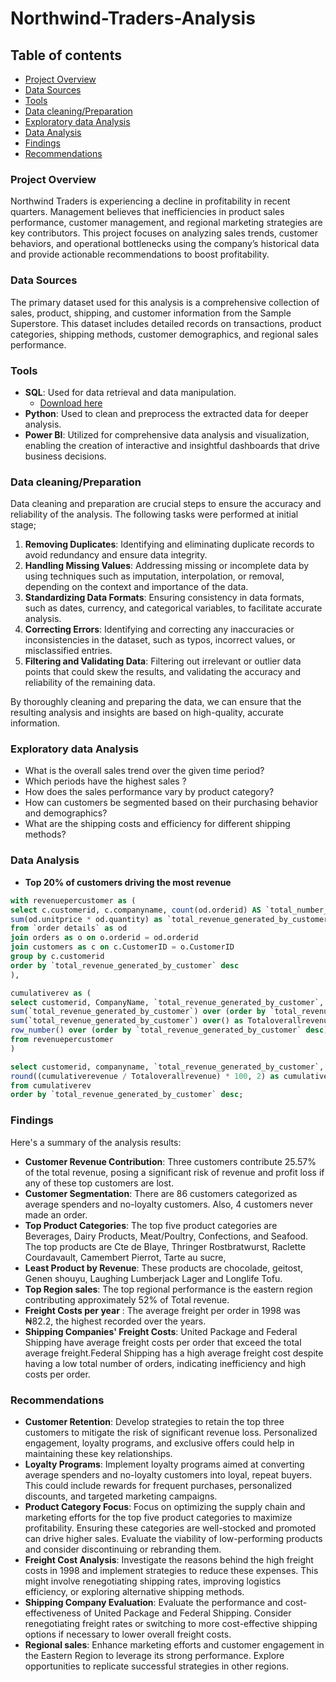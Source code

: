 # Northwind-Traders-Analysis


## Table of contents
- [Project Overview](#project-overview)
- [Data Sources](#data-sources)
- [Tools](#tools)
- [Data cleaning/Preparation](#data-cleaning-preparation)
- [Exploratory data Analysis](#exploratory-data-analysis)
- [Data Analysis](#data-analysis)
- [Findings](#findings)
- [Recommendations](#recommendations)

### Project Overview

Northwind Traders is experiencing a decline in profitability in recent quarters. Management believes that inefficiencies in product sales performance, customer management, and regional marketing 
strategies are key contributors. This project focuses on analyzing sales trends, customer behaviors, and operational bottlenecks using the company’s historical data and provide actionable recommendations 
to boost profitability.

### Data Sources

The primary dataset used for this analysis is a comprehensive collection of sales, product, shipping, and customer information from the Sample Superstore. 
This dataset includes detailed records on transactions, product categories, shipping methods, customer demographics, and regional sales performance. 

### Tools

- **SQL**: Used for data retrieval and data manipulation.
    - [Download here](www.microsoft.com)
- **Python**: Used to clean and preprocess the extracted data for deeper analysis.
- **Power BI**: Utilized for comprehensive data analysis and visualization, enabling the creation of interactive and insightful dashboards that drive business decisions.

### Data cleaning/Preparation

Data cleaning and preparation are crucial steps to ensure the accuracy and reliability of the analysis. The following tasks were performed at initial stage;

1. **Removing Duplicates**: Identifying and eliminating duplicate records to avoid redundancy and ensure data integrity.
2. **Handling Missing Values**: Addressing missing or incomplete data by using techniques such as imputation, interpolation, or removal, depending on the context and importance of the data.
3. **Standardizing Data Formats**: Ensuring consistency in data formats, such as dates, currency, and categorical variables, to facilitate accurate analysis.
4. **Correcting Errors**: Identifying and correcting any inaccuracies or inconsistencies in the dataset, such as typos, incorrect values, or misclassified entries.
5. **Filtering and Validating Data**: Filtering out irrelevant or outlier data points that could skew the results, and validating the accuracy and reliability of the remaining data.

By thoroughly cleaning and preparing the data, we can ensure that the resulting analysis and insights are based on high-quality, accurate information.

### Exploratory data Analysis

- What is the overall sales trend over the given time period?
- Which periods have the highest sales ?
- How does the sales performance vary by product category?
- How can customers be segmented based on their purchasing behavior and demographics?
- What are the shipping costs and efficiency for different shipping methods?

### Data Analysis

- **Top 20% of customers driving the most revenue**
``` sql
with revenuepercustomer as (
select c.customerid, c.companyname, count(od.orderid) AS `total_number_of_orders_by_customer`,
sum(od.unitprice * od.quantity) as `total_revenue_generated_by_customer`
from `order details` as od
join orders as o on o.orderid = od.orderid
join customers as c on c.CustomerID = o.CustomerID
group by c.customerid
order by `total_revenue_generated_by_customer` desc
),

cumulativerev as (
select customerid, CompanyName, `total_revenue_generated_by_customer`,
sum(`total_revenue_generated_by_customer`) over (order by `total_revenue_generated_by_customer` desc) as cumulativerevenue,
sum(`total_revenue_generated_by_customer`) over() as Totaloverallrevenue,
row_number() over (order by `total_revenue_generated_by_customer` desc) as ranking 
from revenuepercustomer
)

select customerid, companyname, `total_revenue_generated_by_customer`, cumulativerevenue,
round((cumulativerevenue / Totaloverallrevenue) * 100, 2) as cumulativepercentage, ranking
from cumulativerev
order by `total_revenue_generated_by_customer` desc;
```

### Findings
Here's a summary of the analysis results:
- **Customer Revenue Contribution**: Three customers contribute 25.57% of the total revenue, posing a significant risk of revenue and profit loss if any of these top customers are lost.
- **Customer Segmentation**: There are 86 customers categorized as average spenders and no-loyalty customers. Also, 4 customers never made an order.
- **Top Product Categories**: The top five product categories are Beverages, Dairy Products, Meat/Poultry, Confections, and Seafood. The top products are  Cte de Blaye, Thringer Rostbratwurst, Raclette Courdavault, Camembert Pierrot, Tarte au sucre, 
- **Least Product by Revenue**: These products are chocolade, geitost, Genen shouyu, Laughing Lumberjack Lager and Longlife Tofu.
- **Top Region sales**: The top regional performance is the eastern region contributing approximately 52% of Total revenue.
- **Freight Costs per year** : The average freight per order in 1998 was ₦82.2, the highest recorded over the years.
- **Shipping Companies' Freight Costs**: United Package and Federal Shipping have average freight costs per order that exceed the total average freight.Federal Shipping has a high average freight cost despite
  having a low total number of orders, indicating inefficiency and high costs per order.


### Recommendations
- **Customer Retention**: Develop strategies to retain the top three customers to mitigate the risk of significant revenue loss. Personalized engagement, loyalty programs, and exclusive offers could help in maintaining these key relationships.
- **Loyalty Programs**: Implement loyalty programs aimed at converting average spenders and no-loyalty customers into loyal, repeat buyers. This could include rewards for frequent purchases, personalized discounts, and targeted marketing campaigns.
- **Product Category Focus**: Focus on optimizing the supply chain and marketing efforts for the top five product categories to maximize profitability. Ensuring these categories are well-stocked and promoted can drive higher sales. Evaluate the viability of low-performing products and consider discontinuing or rebranding them.
- **Freight Cost Analysis**: Investigate the reasons behind the high freight costs in 1998 and implement strategies to reduce these expenses. This might involve renegotiating shipping rates, improving logistics efficiency, or exploring alternative shipping methods.
- **Shipping Company Evaluation**: Evaluate the performance and cost-effectiveness of United Package and Federal Shipping. Consider renegotiating freight rates or switching to more cost-effective shipping options if necessary to lower overall freight costs.
- **Regional sales**: Enhance marketing efforts and customer engagement in the Eastern Region to leverage its strong performance. Explore opportunities to replicate successful strategies in other regions.



